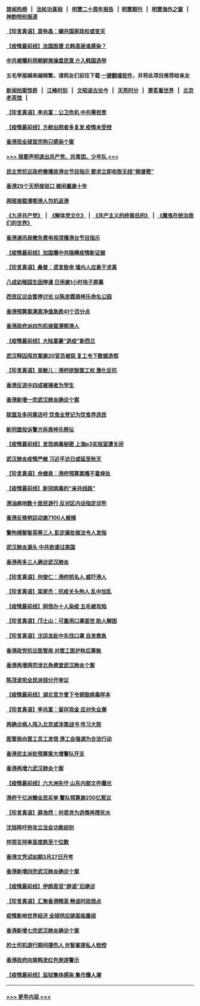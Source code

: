 #### [禁闻热榜](热点新闻.md?=0)  &nbsp;&nbsp;|&nbsp;&nbsp; [法轮功真相](https://github.com/gfw-breaker/truth/blob/master/README.md?=0) &nbsp;&nbsp;|&nbsp;&nbsp; [明慧二十周年报告](https://github.com/gfw-breaker/mh-reports/blob/master/README.md?=0) &nbsp;&nbsp;|&nbsp;&nbsp;[明慧期刊](https://github.com/gfw-breaker/mh-qikan) &nbsp;&nbsp;|&nbsp;&nbsp; [明慧海外之窗](https://github.com/gfw-breaker/mh-news/blob/master/README.md?=0) &nbsp;&nbsp;|&nbsp;&nbsp; [神韵特别报道](https://github.com/gfw-breaker/mh-news/blob/master/shenyun.md?=0)
#### [【珍言真语】袁弥昌：媚共国家政权或变天](../pages/nsc415/n11923199.md?t=03090232) 
#### [【疫情最前线】法国医援 北韩高层谁感染？](../pages/nsc415/n11920850.md?t=03090232) 
#### [中共被曝利用朝鲜族操盘民意 介入韩国选举](../pages/nsc415/n11921006.md?t=03090232) 
#### 五毛举报越来越频繁，请网友们前往下载 [一键翻墙软件](https://github.com/gfw-breaker/ssr-accounts)，并将此项目推荐给亲友
#### [新闻拍案惊奇](https://github.com/gfw-breaker/banned-news/blob/master/pages/link4.md) &nbsp;&nbsp;|&nbsp;&nbsp; [江峰时刻](https://github.com/gfw-breaker/banned-news/blob/master/pages/link4.md) &nbsp;&nbsp;|&nbsp;&nbsp; [文昭谈古论今](https://github.com/gfw-breaker/banned-news/blob/master/pages/link4.md) &nbsp;&nbsp;|&nbsp;&nbsp; [天亮时分](https://github.com/gfw-breaker/banned-news/blob/master/pages/link4.md) &nbsp;&nbsp;|&nbsp;&nbsp; [萧茗看世界](https://github.com/gfw-breaker/banned-news/blob/master/pages/link4.md) &nbsp;&nbsp;|&nbsp;&nbsp; [北京老茶馆](https://github.com/gfw-breaker/banned-news/blob/master/pages/link4.md) &nbsp;&nbsp;|&nbsp;&nbsp; 
#### [【珍言真语】李兆富：公卫危机 中共需担责](../pages/nsc415/n11920422.md?t=03090232) 
#### [【疫情最前线】方舱出院者多复发 疫情未受控](../pages/nsc415/n11918637.md?t=03090232) 
#### [香港现全球首宗狗只感染个案](../pages/nsc415/n11918710.md?t=03090232) 
#### [>>> 我要声明退出共产党、共青团、少年队 <<<](https://github.com/begood0513/goodnews/blob/master/quit/letter.md) 
#### [民主党抗议政府撤播放港台节目指示 要求立即收取无线“频谱费”](../pages/nsc415/n11918681.md?t=03090232) 
#### [香港29个天桥接驳口 被闲置逾十年](../pages/nsc415/n11918654.md?t=03090232) 
#### [两班接载滞鄂港人包机返港](../pages/nsc415/n11915855.md?t=03090232) 
#### [《九评共产党》](https://github.com/begood0513/9ping.md/blob/master/README.md) &nbsp;|&nbsp; [《解体党文化》](../../../../jtdwh.md/blob/master/README.md)  &nbsp;|&nbsp; [《共产主义的终极目的》](../../../../gczydzjmd.md/blob/master/README.md) &nbsp;|&nbsp; [《魔鬼在统治我们的世界》](../../../../mgztzwmdsj.md/blob/master/README.md) 
#### [香港通讯局撤免费电视须播港台节目指示](../pages/nsc415/n11915831.md?t=03090232) 
#### [【疫情最前线】加国爆中共隐瞒疫情新证据](../pages/nsc415/n11915482.md?t=03090232) 
#### [【珍言真语】桑普：谎言致命 墙内人应勇于求真](../pages/nsc415/n11915169.md?t=03090232) 
#### [八成幼稚园生因停课 日用逾1小时电子屏幕](../pages/nsc415/n11913263.md?t=03090232) 
#### [西贡区议会暂停讨论 以陈彦霖周梓乐命名公园](../pages/nsc415/n11913248.md?t=03090232) 
#### [香港预算案满意净值急跌41个百分点](../pages/nsc415/n11913236.md?t=03090232) 
#### [香港政府派四包机接载滞鄂港人](../pages/nsc415/n11913211.md?t=03090232) 
#### [【疫情最前线】大陆富豪“逃疫”新西兰](../pages/nsc415/n11913160.md?t=03090232) 
#### [武汉释囚闯京案逾20官员被惩 复工令下数据造假](../pages/nsc415/n11912743.md?t=03090232) 
#### [【珍言真语】吴敏儿：港府欲毁罢工权 激化反抗](../pages/nsc415/n11912457.md?t=03090232) 
#### [香港反送中四成被捕者为学生](../pages/nsc415/n11910730.md?t=03090232) 
#### [香港新增一宗武汉肺炎确诊个案](../pages/nsc415/n11910724.md?t=03090232) 
#### [联盟及多间黄店吁 饮食业登记为饮食界选民](../pages/nsc415/n11910718.md?t=03090232) 
#### [新同盟投诉警方拆周梓乐祭坛](../pages/nsc415/n11910707.md?t=03090232) 
#### [【疫情最前线】发现病毒秘密 上海p3实验室遭关闭](../pages/nsc415/n11910640.md?t=03090232) 
#### [武汉肺炎疫情严峻 习近平访日或延至秋天](../pages/nsc415/n11910570.md?t=03090232) 
#### [【珍言真语】佘继泉：港府预算案搔不着痒处](../pages/nsc415/n11910011.md?t=03090232) 
#### [【疫情最前线】新冠病毒的“亲共线路”](../pages/nsc415/n11907734.md?t=03090232) 
#### [港油麻地数十居民游行 反对区内设指定诊所](../pages/nsc415/n11907900.md?t=03090232) 
#### [香港反修例运动逾7100人被捕](../pages/nsc415/n11907922.md?t=03090232) 
#### [警拘捕黎智英等三人 彭定康批做法令人发指](../pages/nsc415/n11907905.md?t=03090232) 
#### [武汉肺炎源头 中共欲诿过美国](../pages/nsc415/n11907665.md?t=03090232) 
#### [香港再多三人确诊武汉肺炎](../pages/nsc415/n11907846.md?t=03090232) 
#### [【珍言真语】何俊仁：港府抓名人 威吓港人](../pages/nsc415/n11907561.md?t=03090232) 
#### [【珍言真语】梁家杰：抗疫关头拘人 乱中加乱](../pages/nsc415/n11907444.md?t=03090232) 
#### [【疫情最前线】网信办十人染疫 五毛被攻陷](../pages/nsc415/n11903757.md?t=03090232) 
#### [【珍言真语】邝士山：可重用口罩面世 助人解困](../pages/nsc415/n11903875.md?t=03090232) 
#### [【珍言真语】沈运龙赴中东找口罩 自发救急](../pages/nsc415/n11903291.md?t=03090232) 
#### [香港政党抗议医管局 对罢工医护秋后算账](../pages/nsc415/n11901746.md?t=03090232) 
#### [香港再增两宗涉北角佛堂武汉肺炎个案](../pages/nsc415/n11901737.md?t=03090232) 
#### [陈茂波拒全民派钱分开审议](../pages/nsc415/n11901672.md?t=03090232) 
#### [【疫情最前线】湖北官方曾下令销毁病毒样本](../pages/nsc415/n11901518.md?t=03090232) 
#### [【珍言真语】李兆富：留存现金 应对失业潮](../pages/nsc415/n11901448.md?t=03090232) 
#### [两确诊病人闯入北京或涉栗战书 传习大怒](../pages/nsc415/n11901180.md?t=03090232) 
#### [医管局向罢工员工发信 港工会强调为合法行动](../pages/nsc415/n11898870.md?t=03090232) 
#### [香港民主派批预算案大增警队开支](../pages/nsc415/n11898813.md?t=03090232) 
#### [香港再增六武汉肺炎个案](../pages/nsc415/n11898843.md?t=03090232) 
#### [【疫情最前线】六大洲失守 山东内部文件曝光](../pages/nsc415/n11898455.md?t=03090232) 
#### [港府千亿派糖全民买单 警队预算逾250亿惹议](../pages/nsc415/n11898608.md?t=03090232) 
#### [【珍言真语】薛浩然：何君尧为选情再搅死水](../pages/nsc415/n11898269.md?t=03090232) 
#### [沈旭晖吁抢攻立法会功能组别](../pages/nsc415/n11896084.md?t=03090232) 
#### [林郑支持率首度跌至个位数](../pages/nsc415/n11896058.md?t=03090232) 
#### [香港文凭试如期3月27日开考](../pages/nsc415/n11896055.md?t=03090232) 
#### [香港新增四宗武汉肺炎确诊个案](../pages/nsc415/n11896040.md?t=03090232) 
#### [【疫情最前线】伊朗高官“辟谣”后确诊](../pages/nsc415/n11895902.md?t=03090232) 
#### [【珍言真语】汇聚香港精英 畅谈时政观点](../pages/nsc415/n11895733.md?t=03090232) 
#### [疫情影响世界经济 全球供应链面临重组](../pages/nsc415/n11895634.md?t=03090232) 
#### [香港新增七宗武汉肺炎确诊个案](../pages/nsc415/n11893498.md?t=03090232) 
#### [的士司机游行期间撞伤人 许智峯提私人检控](../pages/nsc415/n11893483.md?t=03090232) 
#### [香港政府向南韩发红色旅游警示](../pages/nsc415/n11893398.md?t=03090232) 
#### [【疫情最前线】监狱集体感染 集市爆人潮](../pages/nsc415/n11893181.md?t=03090232) 

----
#### [ >>> 更早内容 <<< ](../indexes/nsc415-earlier.md)
